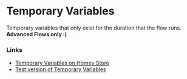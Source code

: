 # Temporary Variables

Temporary variables that only exist for the duration that the flow runs.
**Advanced Flows only :)**

### Links
* [Temporary Variables on Homey Store](https://homey.app/en-gb/app/com.spkes.temporaryVariables/Temporary-Variables/)
* [Test version of Temporary Variables](https://homey.app/en-gb/app/com.spkes.temporaryVariables/Temporary-Variables/Test)
